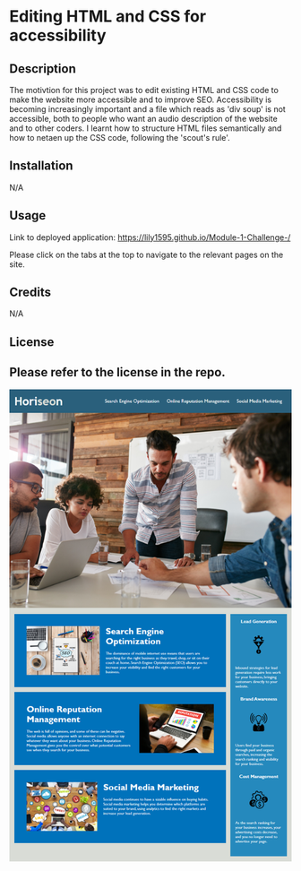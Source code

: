 # Editing HTML and CSS for accessibility 

## Description

The motivtion for this project was to edit existing HTML and CSS code to make the website more accessible and to improve SEO. Accessibility is becoming increasingly important and a file which reads as 'div soup' is not accessible, both to people who want an audio description of the website and to other coders. I learnt how to structure HTML files semantically and how to netaen up the CSS code, following the 'scout's rule'. 

## Installation

N/A

## Usage

Link to deployed application: https://lily1595.github.io/Module-1-Challenge-/

Please click on the tabs at the top to navigate to the relevant pages on the site. 

## Credits

N/A

## License

Please refer to the license in the repo. 
---

![Image of finished website](assets/images/01-html-css-git-challenge-demo.png)
